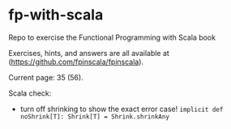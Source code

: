 # fp-with-scala
Repo to exercise the Functional Programming with Scala book 

Exercises, hints, and answers are all available at (https://github.com/fpinscala/fpinscala).

Current page: 35 (56). 


Scala check:
- turn off shrinking to show the exact error case!
  `implicit def noShrink[T]: Shrink[T] = Shrink.shrinkAny`